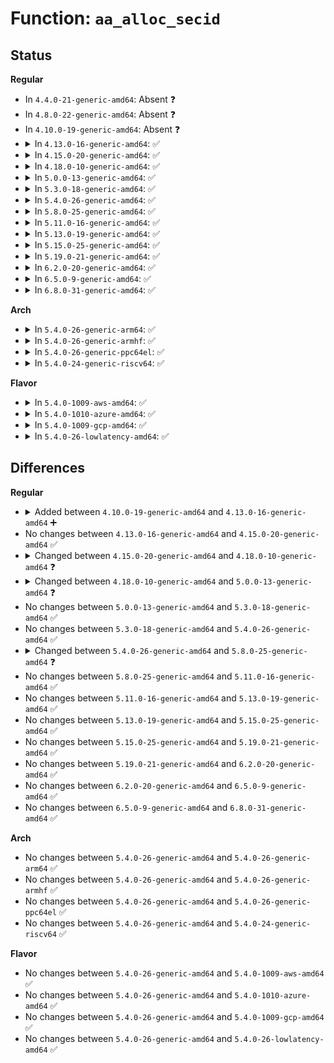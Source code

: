 # Function: <code>aa_alloc_secid</code>

## Status
<b>Regular</b>
<ul>
<li>
In <code>4.4.0-21-generic-amd64</code>: Absent ❓
</li>
<li>
In <code>4.8.0-22-generic-amd64</code>: Absent ❓
</li>
<li>
In <code>4.10.0-19-generic-amd64</code>: Absent ❓
</li>
<li>
<details>
<summary>In <code>4.13.0-16-generic-amd64</code>: ✅</summary>

```c
u32 aa_alloc_secid()
```

```json
{
  "name": "aa_alloc_secid",
  "collision_type": "Unique Global",
  "inline_type": "No",
  "funcs": [
    {
      "addr": 18446744071582951888,
      "name": "aa_alloc_secid",
      "external": true,
      "loc": "security/apparmor/secid.c:35",
      "file": "security/apparmor/secid.c",
      "inline": "seen, unknown",
      "caller_inline": [],
      "caller_func": [
        "security/apparmor/label.c:aa_label_alloc"
      ]
    }
  ],
  "symbols": [
    {
      "addr": 18446744071582951888,
      "name": "aa_alloc_secid",
      "section": ".text",
      "bind": "STB_GLOBAL",
      "size": 54
    }
  ]
}
```
</details>
</li>
<li>
<details>
<summary>In <code>4.15.0-20-generic-amd64</code>: ✅</summary>

```c
u32 aa_alloc_secid()
```

```json
{
  "name": "aa_alloc_secid",
  "collision_type": "Unique Global",
  "inline_type": "No",
  "funcs": [
    {
      "addr": 18446744071583113984,
      "name": "aa_alloc_secid",
      "external": true,
      "loc": "security/apparmor/secid.c:35",
      "file": "security/apparmor/secid.c",
      "inline": "seen, unknown",
      "caller_inline": [],
      "caller_func": [
        "security/apparmor/label.c:aa_label_alloc"
      ]
    }
  ],
  "symbols": [
    {
      "addr": 18446744071583113984,
      "name": "aa_alloc_secid",
      "section": ".text",
      "bind": "STB_GLOBAL",
      "size": 54
    }
  ]
}
```
</details>
</li>
<li>
<details>
<summary>In <code>4.18.0-10-generic-amd64</code>: ✅</summary>

```c
int aa_alloc_secid(struct aa_label * label, gfp_t gfp)
```

```json
{
  "name": "aa_alloc_secid",
  "collision_type": "Unique Global",
  "inline_type": "No",
  "funcs": [
    {
      "addr": 18446744071583319568,
      "name": "aa_alloc_secid",
      "external": true,
      "loc": "security/apparmor/secid.c:130",
      "file": "security/apparmor/secid.c",
      "inline": "seen, unknown",
      "caller_inline": [],
      "caller_func": [
        "security/apparmor/label.c:aa_label_alloc"
      ]
    }
  ],
  "symbols": [
    {
      "addr": 18446744071583319568,
      "name": "aa_alloc_secid",
      "section": ".text",
      "bind": "STB_GLOBAL",
      "size": 108
    }
  ]
}
```
</details>
</li>
<li>
<details>
<summary>In <code>5.0.0-13-generic-amd64</code>: ✅</summary>

```c
u32 aa_alloc_secid()
```

```json
{
  "name": "aa_alloc_secid",
  "collision_type": "Unique Global",
  "inline_type": "No",
  "funcs": [
    {
      "addr": 18446744071583438208,
      "name": "aa_alloc_secid",
      "external": true,
      "loc": "security/apparmor/secid.c:35",
      "file": "security/apparmor/secid.c",
      "inline": "seen, unknown",
      "caller_inline": [],
      "caller_func": [
        "security/apparmor/label.c:aa_label_alloc"
      ]
    }
  ],
  "symbols": [
    {
      "addr": 18446744071583438208,
      "name": "aa_alloc_secid",
      "section": ".text",
      "bind": "STB_GLOBAL",
      "size": 54
    }
  ]
}
```
</details>
</li>
<li>
<details>
<summary>In <code>5.3.0-18-generic-amd64</code>: ✅</summary>

```c
u32 aa_alloc_secid()
```

```json
{
  "name": "aa_alloc_secid",
  "collision_type": "Unique Global",
  "inline_type": "No",
  "funcs": [
    {
      "addr": 18446744071583623248,
      "name": "aa_alloc_secid",
      "external": true,
      "loc": "security/apparmor/secid.c:30",
      "file": "security/apparmor/secid.c",
      "inline": "seen, unknown",
      "caller_inline": [],
      "caller_func": [
        "security/apparmor/label.c:aa_label_alloc"
      ]
    }
  ],
  "symbols": [
    {
      "addr": 18446744071583623248,
      "name": "aa_alloc_secid",
      "section": ".text",
      "bind": "STB_GLOBAL",
      "size": 57
    }
  ]
}
```
</details>
</li>
<li>
<details>
<summary>In <code>5.4.0-26-generic-amd64</code>: ✅</summary>

```c
u32 aa_alloc_secid()
```

```json
{
  "name": "aa_alloc_secid",
  "collision_type": "Unique Global",
  "inline_type": "No",
  "funcs": [
    {
      "addr": 18446744071583729424,
      "name": "aa_alloc_secid",
      "external": true,
      "loc": "security/apparmor/secid.c:30",
      "file": "security/apparmor/secid.c",
      "inline": "seen, unknown",
      "caller_inline": [],
      "caller_func": [
        "security/apparmor/label.c:aa_label_alloc"
      ]
    }
  ],
  "symbols": [
    {
      "addr": 18446744071583729424,
      "name": "aa_alloc_secid",
      "section": ".text",
      "bind": "STB_GLOBAL",
      "size": 57
    }
  ]
}
```
</details>
</li>
<li>
<details>
<summary>In <code>5.8.0-25-generic-amd64</code>: ✅</summary>

```c
int aa_alloc_secid(struct aa_label * label, gfp_t gfp)
```

```json
{
  "name": "aa_alloc_secid",
  "collision_type": "Unique Global",
  "inline_type": "No",
  "funcs": [
    {
      "addr": 18446744071584111696,
      "name": "aa_alloc_secid",
      "external": true,
      "loc": "security/apparmor/secid.c:127",
      "file": "security/apparmor/secid.c",
      "inline": "seen, unknown",
      "caller_inline": [],
      "caller_func": [
        "security/apparmor/label.c:aa_label_alloc"
      ]
    }
  ],
  "symbols": [
    {
      "addr": 18446744071584111696,
      "name": "aa_alloc_secid",
      "section": ".text",
      "bind": "STB_GLOBAL",
      "size": 111
    }
  ]
}
```
</details>
</li>
<li>
<details>
<summary>In <code>5.11.0-16-generic-amd64</code>: ✅</summary>

```c
int aa_alloc_secid(struct aa_label * label, gfp_t gfp)
```

```json
{
  "name": "aa_alloc_secid",
  "collision_type": "Unique Global",
  "inline_type": "No",
  "funcs": [
    {
      "addr": 18446744071584230816,
      "name": "aa_alloc_secid",
      "external": true,
      "loc": "security/apparmor/secid.c:127",
      "file": "security/apparmor/secid.c",
      "inline": "seen, unknown",
      "caller_inline": [],
      "caller_func": [
        "security/apparmor/label.c:aa_label_alloc"
      ]
    }
  ],
  "symbols": [
    {
      "addr": 18446744071584230816,
      "name": "aa_alloc_secid",
      "section": ".text",
      "bind": "STB_GLOBAL",
      "size": 111
    }
  ]
}
```
</details>
</li>
<li>
<details>
<summary>In <code>5.13.0-19-generic-amd64</code>: ✅</summary>

```c
int aa_alloc_secid(struct aa_label * label, gfp_t gfp)
```

```json
{
  "name": "aa_alloc_secid",
  "collision_type": "Unique Global",
  "inline_type": "No",
  "funcs": [
    {
      "addr": 18446744071584255888,
      "name": "aa_alloc_secid",
      "external": true,
      "loc": "security/apparmor/secid.c:127",
      "file": "security/apparmor/secid.c",
      "inline": "seen, unknown",
      "caller_inline": [],
      "caller_func": [
        "security/apparmor/label.c:aa_label_alloc"
      ]
    }
  ],
  "symbols": [
    {
      "addr": 18446744071584255888,
      "name": "aa_alloc_secid",
      "section": ".text",
      "bind": "STB_GLOBAL",
      "size": 111
    }
  ]
}
```
</details>
</li>
<li>
<details>
<summary>In <code>5.15.0-25-generic-amd64</code>: ✅</summary>

```c
int aa_alloc_secid(struct aa_label * label, gfp_t gfp)
```

```json
{
  "name": "aa_alloc_secid",
  "collision_type": "Unique Global",
  "inline_type": "No",
  "funcs": [
    {
      "addr": 18446744071584641840,
      "name": "aa_alloc_secid",
      "external": true,
      "loc": "security/apparmor/secid.c:127",
      "file": "security/apparmor/secid.c",
      "inline": "seen, unknown",
      "caller_inline": [],
      "caller_func": [
        "security/apparmor/label.c:aa_label_alloc"
      ]
    }
  ],
  "symbols": [
    {
      "addr": 18446744071584641840,
      "name": "aa_alloc_secid",
      "section": ".text",
      "bind": "STB_GLOBAL",
      "size": 111
    }
  ]
}
```
</details>
</li>
<li>
<details>
<summary>In <code>5.19.0-21-generic-amd64</code>: ✅</summary>

```c
int aa_alloc_secid(struct aa_label * label, gfp_t gfp)
```

```json
{
  "name": "aa_alloc_secid",
  "collision_type": "Unique Global",
  "inline_type": "No",
  "funcs": [
    {
      "addr": 18446744071585298400,
      "name": "aa_alloc_secid",
      "external": true,
      "loc": "security/apparmor/secid.c:120",
      "file": "security/apparmor/secid.c",
      "inline": "seen, unknown",
      "caller_inline": [],
      "caller_func": [
        "security/apparmor/label.c:aa_label_alloc"
      ]
    }
  ],
  "symbols": [
    {
      "addr": 18446744071585298400,
      "name": "aa_alloc_secid",
      "section": ".text",
      "bind": "STB_GLOBAL",
      "size": 147
    }
  ]
}
```
</details>
</li>
<li>
<details>
<summary>In <code>6.2.0-20-generic-amd64</code>: ✅</summary>

```c
int aa_alloc_secid(struct aa_label * label, gfp_t gfp)
```

```json
{
  "name": "aa_alloc_secid",
  "collision_type": "Unique Global",
  "inline_type": "No",
  "funcs": [
    {
      "addr": 18446744071586035776,
      "name": "aa_alloc_secid",
      "external": true,
      "loc": "security/apparmor/secid.c:120",
      "file": "security/apparmor/secid.c",
      "inline": "seen, unknown",
      "caller_inline": [],
      "caller_func": [
        "security/apparmor/label.c:aa_label_alloc"
      ]
    }
  ],
  "symbols": [
    {
      "addr": 18446744071586035776,
      "name": "aa_alloc_secid",
      "section": ".text",
      "bind": "STB_GLOBAL",
      "size": 147
    }
  ]
}
```
</details>
</li>
<li>
<details>
<summary>In <code>6.5.0-9-generic-amd64</code>: ✅</summary>

```c
int aa_alloc_secid(struct aa_label * label, gfp_t gfp)
```

```json
{
  "name": "aa_alloc_secid",
  "collision_type": "Unique Global",
  "inline_type": "No",
  "funcs": [
    {
      "addr": 18446744071586270992,
      "name": "aa_alloc_secid",
      "external": true,
      "loc": "security/apparmor/secid.c:119",
      "file": "security/apparmor/secid.c",
      "inline": "seen, unknown",
      "caller_inline": [],
      "caller_func": [
        "security/apparmor/label.c:aa_label_alloc"
      ]
    }
  ],
  "symbols": [
    {
      "addr": 18446744071586270992,
      "name": "aa_alloc_secid",
      "section": ".text",
      "bind": "STB_GLOBAL",
      "size": 147
    }
  ]
}
```
</details>
</li>
<li>
<details>
<summary>In <code>6.8.0-31-generic-amd64</code>: ✅</summary>

```c
int aa_alloc_secid(struct aa_label * label, gfp_t gfp)
```

```json
{
  "name": "aa_alloc_secid",
  "collision_type": "Unique Global",
  "inline_type": "No",
  "funcs": [
    {
      "addr": 18446744071586527728,
      "name": "aa_alloc_secid",
      "external": true,
      "loc": "security/apparmor/secid.c:153",
      "file": "security/apparmor/secid.c",
      "inline": "seen, unknown",
      "caller_inline": [],
      "caller_func": [
        "security/apparmor/label.c:aa_label_alloc"
      ]
    }
  ],
  "symbols": [
    {
      "addr": 18446744071586527728,
      "name": "aa_alloc_secid",
      "section": ".text",
      "bind": "STB_GLOBAL",
      "size": 147
    }
  ]
}
```
</details>
</li>
</ul>
<b>Arch</b>
<ul>
<li>
<details>
<summary>In <code>5.4.0-26-generic-arm64</code>: ✅</summary>

```c
u32 aa_alloc_secid()
```

```json
{
  "name": "aa_alloc_secid",
  "collision_type": "Unique Global",
  "inline_type": "No",
  "funcs": [
    {
      "addr": 18446603336495525528,
      "name": "aa_alloc_secid",
      "external": true,
      "loc": "security/apparmor/secid.c:30",
      "file": "security/apparmor/secid.c",
      "inline": "seen, unknown",
      "caller_inline": [],
      "caller_func": [
        "security/apparmor/label.c:aa_label_alloc"
      ]
    }
  ],
  "symbols": [
    {
      "addr": 18446603336495525528,
      "name": "aa_alloc_secid",
      "section": ".text",
      "bind": "STB_GLOBAL",
      "size": 144
    }
  ]
}
```
</details>
</li>
<li>
<details>
<summary>In <code>5.4.0-26-generic-armhf</code>: ✅</summary>

```c
u32 aa_alloc_secid()
```

```json
{
  "name": "aa_alloc_secid",
  "collision_type": "Unique Global",
  "inline_type": "No",
  "funcs": [
    {
      "addr": 3228892164,
      "name": "aa_alloc_secid",
      "external": true,
      "loc": "security/apparmor/secid.c:30",
      "file": "security/apparmor/secid.c",
      "inline": "seen, unknown",
      "caller_inline": [],
      "caller_func": [
        "security/apparmor/label.c:aa_label_alloc"
      ]
    }
  ],
  "symbols": [
    {
      "addr": 3228892164,
      "name": "aa_alloc_secid",
      "section": ".text",
      "bind": "STB_GLOBAL",
      "size": 76
    }
  ]
}
```
</details>
</li>
<li>
<details>
<summary>In <code>5.4.0-26-generic-ppc64el</code>: ✅</summary>

```c
u32 aa_alloc_secid()
```

```json
{
  "name": "aa_alloc_secid",
  "collision_type": "Unique Global",
  "inline_type": "No",
  "funcs": [
    {
      "addr": 13835058055289604896,
      "name": "aa_alloc_secid",
      "external": true,
      "loc": "security/apparmor/secid.c:30",
      "file": "security/apparmor/secid.c",
      "inline": "seen, unknown",
      "caller_inline": [],
      "caller_func": [
        "security/apparmor/label.c:aa_label_alloc"
      ]
    }
  ],
  "symbols": [
    {
      "addr": 13835058055289604896,
      "name": "aa_alloc_secid",
      "section": ".text",
      "bind": "STB_GLOBAL",
      "size": 184
    }
  ]
}
```
</details>
</li>
<li>
<details>
<summary>In <code>5.4.0-24-generic-riscv64</code>: ✅</summary>

```c
u32 aa_alloc_secid()
```

```json
{
  "name": "aa_alloc_secid",
  "collision_type": "Unique Global",
  "inline_type": "No",
  "funcs": [
    {
      "addr": 18446743936274702970,
      "name": "aa_alloc_secid",
      "external": true,
      "loc": "security/apparmor/secid.c:30",
      "file": "security/apparmor/secid.c",
      "inline": "seen, unknown",
      "caller_inline": [],
      "caller_func": [
        "security/apparmor/label.c:aa_label_alloc"
      ]
    }
  ],
  "symbols": [
    {
      "addr": 18446743936274702970,
      "name": "aa_alloc_secid",
      "section": ".text",
      "bind": "STB_GLOBAL",
      "size": 124
    }
  ]
}
```
</details>
</li>
</ul>
<b>Flavor</b>
<ul>
<li>
<details>
<summary>In <code>5.4.0-1009-aws-amd64</code>: ✅</summary>

```c
u32 aa_alloc_secid()
```

```json
{
  "name": "aa_alloc_secid",
  "collision_type": "Unique Global",
  "inline_type": "No",
  "funcs": [
    {
      "addr": 18446744071583698160,
      "name": "aa_alloc_secid",
      "external": true,
      "loc": "security/apparmor/secid.c:30",
      "file": "security/apparmor/secid.c",
      "inline": "seen, unknown",
      "caller_inline": [],
      "caller_func": [
        "security/apparmor/label.c:aa_label_alloc"
      ]
    }
  ],
  "symbols": [
    {
      "addr": 18446744071583698160,
      "name": "aa_alloc_secid",
      "section": ".text",
      "bind": "STB_GLOBAL",
      "size": 57
    }
  ]
}
```
</details>
</li>
<li>
<details>
<summary>In <code>5.4.0-1010-azure-amd64</code>: ✅</summary>

```c
u32 aa_alloc_secid()
```

```json
{
  "name": "aa_alloc_secid",
  "collision_type": "Unique Global",
  "inline_type": "No",
  "funcs": [
    {
      "addr": 18446744071583635216,
      "name": "aa_alloc_secid",
      "external": true,
      "loc": "security/apparmor/secid.c:30",
      "file": "security/apparmor/secid.c",
      "inline": "seen, unknown",
      "caller_inline": [],
      "caller_func": [
        "security/apparmor/label.c:aa_label_alloc"
      ]
    }
  ],
  "symbols": [
    {
      "addr": 18446744071583635216,
      "name": "aa_alloc_secid",
      "section": ".text",
      "bind": "STB_GLOBAL",
      "size": 57
    }
  ]
}
```
</details>
</li>
<li>
<details>
<summary>In <code>5.4.0-1009-gcp-amd64</code>: ✅</summary>

```c
u32 aa_alloc_secid()
```

```json
{
  "name": "aa_alloc_secid",
  "collision_type": "Unique Global",
  "inline_type": "No",
  "funcs": [
    {
      "addr": 18446744071583681936,
      "name": "aa_alloc_secid",
      "external": true,
      "loc": "security/apparmor/secid.c:30",
      "file": "security/apparmor/secid.c",
      "inline": "seen, unknown",
      "caller_inline": [],
      "caller_func": [
        "security/apparmor/label.c:aa_label_alloc"
      ]
    }
  ],
  "symbols": [
    {
      "addr": 18446744071583681936,
      "name": "aa_alloc_secid",
      "section": ".text",
      "bind": "STB_GLOBAL",
      "size": 57
    }
  ]
}
```
</details>
</li>
<li>
<details>
<summary>In <code>5.4.0-26-lowlatency-amd64</code>: ✅</summary>

```c
u32 aa_alloc_secid()
```

```json
{
  "name": "aa_alloc_secid",
  "collision_type": "Unique Global",
  "inline_type": "No",
  "funcs": [
    {
      "addr": 18446744071583781680,
      "name": "aa_alloc_secid",
      "external": true,
      "loc": "security/apparmor/secid.c:30",
      "file": "security/apparmor/secid.c",
      "inline": "seen, unknown",
      "caller_inline": [],
      "caller_func": [
        "security/apparmor/label.c:aa_label_alloc"
      ]
    }
  ],
  "symbols": [
    {
      "addr": 18446744071583781680,
      "name": "aa_alloc_secid",
      "section": ".text",
      "bind": "STB_GLOBAL",
      "size": 59
    }
  ]
}
```
</details>
</li>
</ul>

## Differences
<b>Regular</b>
<ul>
<li>
<details>
<summary>Added between <code>4.10.0-19-generic-amd64</code> and <code>4.13.0-16-generic-amd64</code> ➕</summary>

```c
u32 aa_alloc_secid()
```
</details>
</li>
<li>
No changes between <code>4.13.0-16-generic-amd64</code> and <code>4.15.0-20-generic-amd64</code> ✅
</li>
<li>
<details>
<summary>Changed between <code>4.15.0-20-generic-amd64</code> and <code>4.18.0-10-generic-amd64</code> ❓</summary>
<ul>
<li>
<b>Param added. </b>
<code>struct aa_label * label</code>
</li>
<li>
<b>Param added. </b>
<code>gfp_t gfp</code>
</li>
<li>
<b>Return type changed. </b>
<code>u32</code> ➡️ <code>int</code>
</li>
</ul>
</details>
</li>
<li>
<details>
<summary>Changed between <code>4.18.0-10-generic-amd64</code> and <code>5.0.0-13-generic-amd64</code> ❓</summary>
<ul>
<li>
<b>Param removed. </b>
<code>struct aa_label * label</code>
</li>
<li>
<b>Param removed. </b>
<code>gfp_t gfp</code>
</li>
<li>
<b>Return type changed. </b>
<code>int</code> ➡️ <code>u32</code>
</li>
</ul>
</details>
</li>
<li>
No changes between <code>5.0.0-13-generic-amd64</code> and <code>5.3.0-18-generic-amd64</code> ✅
</li>
<li>
No changes between <code>5.3.0-18-generic-amd64</code> and <code>5.4.0-26-generic-amd64</code> ✅
</li>
<li>
<details>
<summary>Changed between <code>5.4.0-26-generic-amd64</code> and <code>5.8.0-25-generic-amd64</code> ❓</summary>
<ul>
<li>
<b>Param added. </b>
<code>struct aa_label * label</code>
</li>
<li>
<b>Param added. </b>
<code>gfp_t gfp</code>
</li>
<li>
<b>Return type changed. </b>
<code>u32</code> ➡️ <code>int</code>
</li>
</ul>
</details>
</li>
<li>
No changes between <code>5.8.0-25-generic-amd64</code> and <code>5.11.0-16-generic-amd64</code> ✅
</li>
<li>
No changes between <code>5.11.0-16-generic-amd64</code> and <code>5.13.0-19-generic-amd64</code> ✅
</li>
<li>
No changes between <code>5.13.0-19-generic-amd64</code> and <code>5.15.0-25-generic-amd64</code> ✅
</li>
<li>
No changes between <code>5.15.0-25-generic-amd64</code> and <code>5.19.0-21-generic-amd64</code> ✅
</li>
<li>
No changes between <code>5.19.0-21-generic-amd64</code> and <code>6.2.0-20-generic-amd64</code> ✅
</li>
<li>
No changes between <code>6.2.0-20-generic-amd64</code> and <code>6.5.0-9-generic-amd64</code> ✅
</li>
<li>
No changes between <code>6.5.0-9-generic-amd64</code> and <code>6.8.0-31-generic-amd64</code> ✅
</li>
</ul>
<b>Arch</b>
<ul>
<li>
No changes between <code>5.4.0-26-generic-amd64</code> and <code>5.4.0-26-generic-arm64</code> ✅
</li>
<li>
No changes between <code>5.4.0-26-generic-amd64</code> and <code>5.4.0-26-generic-armhf</code> ✅
</li>
<li>
No changes between <code>5.4.0-26-generic-amd64</code> and <code>5.4.0-26-generic-ppc64el</code> ✅
</li>
<li>
No changes between <code>5.4.0-26-generic-amd64</code> and <code>5.4.0-24-generic-riscv64</code> ✅
</li>
</ul>
<b>Flavor</b>
<ul>
<li>
No changes between <code>5.4.0-26-generic-amd64</code> and <code>5.4.0-1009-aws-amd64</code> ✅
</li>
<li>
No changes between <code>5.4.0-26-generic-amd64</code> and <code>5.4.0-1010-azure-amd64</code> ✅
</li>
<li>
No changes between <code>5.4.0-26-generic-amd64</code> and <code>5.4.0-1009-gcp-amd64</code> ✅
</li>
<li>
No changes between <code>5.4.0-26-generic-amd64</code> and <code>5.4.0-26-lowlatency-amd64</code> ✅
</li>
</ul>
